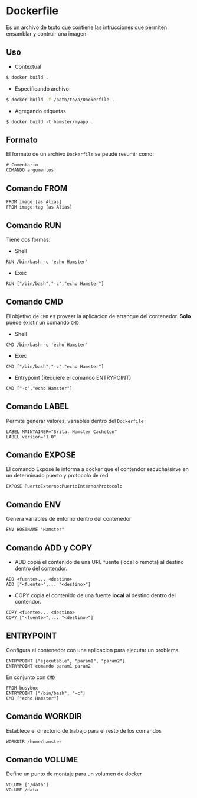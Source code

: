 # Dockerfile

Es un archivo de texto que contiene las intrucciones que permiten ensamblar y contruir una imagen.

## Uso
* Contextual
```bash
$ docker build .
```
* Especificando archivo
```bash
$ docker build -f /path/to/a/Dockerfile .
```
* Agregando etiquetas
```
$ docker build -t hamster/myapp .
```

## Formato
El formato de un archivo `Dockerfile` se peude resumir como:

```
# Comentario
COMANDO argumentos
```
## Comando FROM
```
FROM image [as Alias]
FROM image:tag [as Alias]
```
## Comando RUN
Tiene dos formas:
* Shell 
```
RUN /bin/bash -c 'echo Hamster' 
```
* Exec
```
RUN ["/bin/bash","-c","echo Hamster"]
```
## Comando CMD
El objetivo de `CMD` es proveer la aplicacion de arranque del contenedor. __Solo__ puede existir un comando `CMD` 

* Shell 
```
CMD /bin/bash -c 'echo Hamster' 
```
* Exec
```
CMD ["/bin/bash","-c","echo Hamster"]
```
* Entrypoint (Requiere el comando ENTRYPOINT)
```
CMD ["-c","echo Hamster"]
```
## Comando LABEL

Permite generar valores, variables dentro del `Dockerfile`

```
LABEL MAINTAINER="Srita. Hamster Cacheton"
LABEL version="1.0"
```

## Comando EXPOSE
El comando Expose le informa a docker que el contendor escucha/sirve en un determinado puerto y protocolo de red
```
EXPOSE PuertoExterno:PuertoInterno/Protocolo 
```
## Comando ENV
Genera variables de entorno dentro del contenedor

```
ENV HOSTNAME "Hamster" 
```

## Comando ADD y COPY

* ADD copia el contenido de una URL fuente (local o remota) al destino dentro del contendor.
```
ADD <fuente>... <destino>
ADD ["<fuente>",... "<destino>"]
```
* COPY copia el contenido de una fuente __local__ al destino dentro del contendor.
```
COPY <fuente>... <destino>
COPY ["<fuente>",... "<destino>"]
```
## ENTRYPOINT
Configura el contenedor con una aplicacion para ejecutar un problema.
```
ENTRYPOINT ["ejecutable", "param1", "param2"]
ENTRYPOINT comando param1 param2
```
En conjunto con `CMD` 
```
FROM busybox
ENTRYPOINT ["/bin/bash", "-c"]
CMD ["echo Hamster"]
```
## Comando WORKDIR
Establece el directorio de trabajo para el resto de los comandos
```
WORKDIR /home/hamster
```

## Comando VOLUME
Define un punto de montaje para un volumen de docker

```
VOLUME ["/data"]
VOLUME /data
```
